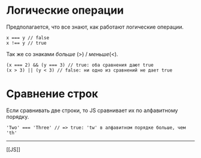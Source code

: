 # Логические операции
Предполагается, что все знают, как работают логические операции.
```
x === y // false
x !== y // true
```
Так же со знаками *больше* (>) / *меньше*(<).

```
(x === 2) && (y === 3) // true: оба сравнения дают true
(x > 3) || (y < 3) // false: ни одно из сравнений не дает true
```

# Сравнение строк
Если сравнивать две строки, то JS сравнивает их по алфавитному порядку.
```
'Two' === 'Three' // => true: 'tw' в алфавитном порядке больше, чем 'th'
```

---
[[JS]]